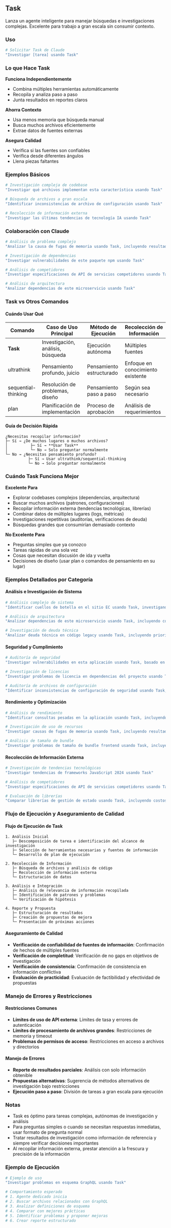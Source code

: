 ## Task

Lanza un agente inteligente para manejar búsquedas e investigaciones complejas. Excelente para trabajo a gran escala sin consumir contexto.

### Uso

```bash
# Solicitar Task de Claude
"Investigar [tarea] usando Task"
```

### Lo que Hace Task

**Funciona Independientemente**

- Combina múltiples herramientas automáticamente
- Recopila y analiza paso a paso
- Junta resultados en reportes claros

**Ahorra Contexto**

- Usa menos memoria que búsqueda manual
- Busca muchos archivos eficientemente
- Extrae datos de fuentes externas

**Asegura Calidad**

- Verifica si las fuentes son confiables
- Verifica desde diferentes ángulos
- Llena piezas faltantes

### Ejemplos Básicos

```bash
# Investigación compleja de codebase
"Investigar qué archivos implementan esta característica usando Task"

# Búsqueda de archivos a gran escala
"Identificar inconsistencias de archivo de configuración usando Task"

# Recolección de información externa
"Investigar las últimas tendencias de tecnología IA usando Task"
```

### Colaboración con Claude

```bash
# Análisis de problema complejo
"Analizar la causa de fugas de memoria usando Task, incluyendo resultados de profiling y logs"

# Investigación de dependencias
"Investigar vulnerabilidades de este paquete npm usando Task"

# Análisis de competidores
"Investigar especificaciones de API de servicios competidores usando Task"

# Análisis de arquitectura
"Analizar dependencias de este microservicio usando Task"
```

### Task vs Otros Comandos

#### Cuándo Usar Qué

| Comando             | Caso de Uso Principal             | Método de Ejecución      | Recolección de Información        |
| ------------------- | --------------------------------- | ------------------------ | --------------------------------- |
| **Task**            | Investigación, análisis, búsqueda | Ejecución autónoma       | Múltiples fuentes                 |
| ultrathink          | Pensamiento profundo, juicio      | Pensamiento estructurado | Enfoque en conocimiento existente |
| sequential-thinking | Resolución de problemas, diseño   | Pensamiento paso a paso  | Según sea necesario               |
| plan                | Planificación de implementación   | Proceso de aprobación    | Análisis de requerimientos        |

#### Guía de Decisión Rápida

```text
¿Necesitas recopilar información?
├─ Sí → ¿De muchos lugares o muchos archivos?
│          ├─ Sí → **Usar Task**
│          └─ No → Solo preguntar normalmente
└─ No → ¿Necesitas pensamiento profundo?
          ├─ Sí → Usar ultrathink/sequential-thinking
          └─ No → Solo preguntar normalmente
```

### Cuándo Task Funciona Mejor

**Excelente Para**

- Explorar codebases complejos (dependencias, arquitectura)
- Buscar muchos archivos (patrones, configuraciones)
- Recopilar información externa (tendencias tecnológicas, librerías)
- Combinar datos de múltiples lugares (logs, métricas)
- Investigaciones repetitivas (auditorías, verificaciones de deuda)
- Búsquedas grandes que consumirían demasiado contexto

**No Excelente Para**

- Preguntas simples que ya conozco
- Tareas rápidas de una sola vez
- Cosas que necesitan discusión de ida y vuelta
- Decisiones de diseño (usar plan o comandos de pensamiento en su lugar)

### Ejemplos Detallados por Categoría

#### Análisis e Investigación de Sistema

```bash
# Análisis complejo de sistema
"Identificar cuellos de botella en el sitio EC usando Task, investigando base de datos, API y frontend"

# Análisis de arquitectura
"Analizar dependencias de este microservicio usando Task, incluyendo comunicación API y flujo de datos"

# Investigación de deuda técnica
"Analizar deuda técnica en código legacy usando Task, incluyendo prioridades de refactoring"
```

#### Seguridad y Cumplimiento

```bash
# Auditoría de seguridad
"Investigar vulnerabilidades en esta aplicación usando Task, basado en OWASP Top 10"

# Investigación de licencias
"Investigar problemas de licencia en dependencias del proyecto usando Task"

# Auditoría de archivos de configuración
"Identificar inconsistencias de configuración de seguridad usando Task, incluyendo diferencias de entorno"
```

#### Rendimiento y Optimización

```bash
# Análisis de rendimiento
"Identificar consultas pesadas en la aplicación usando Task, incluyendo planes de ejecución y propuestas de optimización"

# Investigación de uso de recursos
"Investigar causas de fugas de memoria usando Task, incluyendo resultados de profiling y análisis de código"

# Análisis de tamaño de bundle
"Investigar problemas de tamaño de bundle frontend usando Task, incluyendo sugerencias de optimización"
```

#### Recolección de Información Externa

```bash
# Investigación de tendencias tecnológicas
"Investigar tendencias de frameworks JavaScript 2024 usando Task"

# Análisis de competidores
"Investigar especificaciones de API de servicios competidores usando Task, incluyendo tabla de comparación de características"

# Evaluación de librerías
"Comparar librerías de gestión de estado usando Task, incluyendo costos de rendimiento y aprendizaje"
```

### Flujo de Ejecución y Aseguramiento de Calidad

#### Flujo de Ejecución de Task

```text
1. Análisis Inicial
   ├─ Descomposición de tarea e identificación del alcance de investigación
   ├─ Selección de herramientas necesarias y fuentes de información
   └─ Desarrollo de plan de ejecución

2. Recolección de Información
   ├─ Búsqueda de archivos y análisis de código
   ├─ Recolección de información externa
   └─ Estructuración de datos

3. Análisis e Integración
   ├─ Análisis de relevancia de información recopilada
   ├─ Identificación de patrones y problemas
   └─ Verificación de hipótesis

4. Reporte y Propuesta
   ├─ Estructuración de resultados
   ├─ Creación de propuestas de mejora
   └─ Presentación de próximas acciones
```

#### Aseguramiento de Calidad

- **Verificación de confiabilidad de fuentes de información**: Confirmación de hechos de múltiples fuentes
- **Verificación de completitud**: Verificación de no gaps en objetivos de investigación
- **Verificación de consistencia**: Confirmación de consistencia en información conflictiva
- **Evaluación de practicidad**: Evaluación de factibilidad y efectividad de propuestas

### Manejo de Errores y Restricciones

#### Restricciones Comunes

- **Límites de uso de API externa**: Límites de tasa y errores de autenticación
- **Límites de procesamiento de archivos grandes**: Restricciones de memoria y timeout
- **Problemas de permisos de acceso**: Restricciones en acceso a archivos y directorios

#### Manejo de Errores

- **Reporte de resultados parciales**: Análisis con solo información obtenible
- **Propuestas alternativas**: Sugerencia de métodos alternativos de investigación bajo restricciones
- **Ejecución paso a paso**: División de tareas a gran escala para ejecución

### Notas

- Task es óptimo para tareas complejas, autónomas de investigación y análisis
- Para preguntas simples o cuando se necesitan respuestas inmediatas, usar formato de pregunta normal
- Tratar resultados de investigación como información de referencia y siempre verificar decisiones importantes
- Al recopilar información externa, prestar atención a la frescura y precisión de la información

### Ejemplo de Ejecución

```bash
# Ejemplo de uso
"Investigar problemas en esquema GraphQL usando Task"

# Comportamiento esperado
# 1. Agente dedicado inicia
# 2. Buscar archivos relacionados con GraphQL
# 3. Analizar definiciones de esquema
# 4. Comparar con mejores prácticas
# 5. Identificar problemas y proponer mejoras
# 6. Crear reporte estructurado
```
